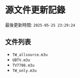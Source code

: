 # 源文件更新記錄

最後更新時間: `2025-05-25 23:29:24`

## 文件列表
- `TW_allsource.m3u`
- `UBTV.m3u`
- `TV7708.m3u`
- `TW_only.m3u`
